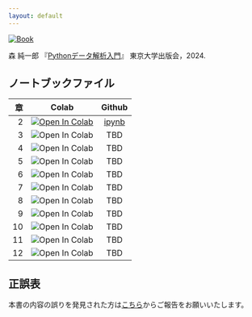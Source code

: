 ```yaml
---
layout: default
---
```


[![Book](https://hondana-image.s3.amazonaws.com/book/image/10049697/normal_1ef37020-0639-44dd-8934-b31d35a22b02.jpg)](https://www.utp.or.jp/book/b10049697.html)

森 純一郎 『[Pythonデータ解析入門](https://www.utp.or.jp/book/b10049697.html)』 東京大学出版会，2024.

## ノートブックファイル

| 章 | Colab | Github |
| ---: | :---: | :---: |
| 2 | [![Open In Colab](https://colab.research.google.com/assets/colab-badge.svg)](https://colab.research.google.com/github/PythonDSBook/notebooks/blob/main/Chapter02.ipynb) | [ipynb](https://github.com/PythonDSBook/notebooks/blob/main/Chapter02.ipynb) |
| 3 | ![Open In Colab](https://colab.research.google.com/assets/colab-badge.svg) | TBD |
| 4 | ![Open In Colab](https://colab.research.google.com/assets/colab-badge.svg) | TBD |
| 5 | ![Open In Colab](https://colab.research.google.com/assets/colab-badge.svg) | TBD |
| 6 | ![Open In Colab](https://colab.research.google.com/assets/colab-badge.svg) | TBD |
| 7 | ![Open In Colab](https://colab.research.google.com/assets/colab-badge.svg) | TBD |
| 8 | ![Open In Colab](https://colab.research.google.com/assets/colab-badge.svg) | TBD |
| 9 | ![Open In Colab](https://colab.research.google.com/assets/colab-badge.svg) | TBD |
| 10 | ![Open In Colab](https://colab.research.google.com/assets/colab-badge.svg) | TBD |
| 11 | ![Open In Colab](https://colab.research.google.com/assets/colab-badge.svg) | TBD |
| 12 | ![Open In Colab](https://colab.research.google.com/assets/colab-badge.svg) | TBD |

## 正誤表
本書の内容の誤りを発見された方は[こちら](https://github.com/PythonDSBook/notebooks/issues)からご報告をお願いいたします。
